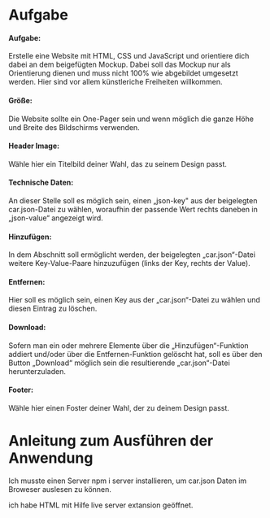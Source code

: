 # Aufgabe

#### Aufgabe:

Erstelle eine Website mit HTML, CSS und JavaScript und orientiere dich dabei an dem beigefügten Mockup.
Dabei soll das Mockup nur als Orientierung dienen und muss nicht 100% wie abgebildet umgesetzt werden.
Hier sind vor allem künstleriche Freiheiten willkommen.

#### Größe:

Die Website sollte ein One-Pager sein und wenn möglich die ganze Höhe und Breite des Bildschirms verwenden.

#### Header Image:

Wähle hier ein Titelbild deiner Wahl, das zu seinem Design passt.

#### Technische Daten:

An dieser Stelle soll es möglich sein, einen „json-key" aus der beigelegten car.json-Datei zu wählen,
woraufhin der passende Wert rechts daneben in „json-value“ angezeigt wird.

#### Hinzufügen:

In dem Abschnitt soll ermöglicht werden, der beigelegten „car.json“-Datei weitere Key-Value-Paare
hinzuzufügen (links der Key, rechts der Value).

#### Entfernen:

Hier soll es möglich sein, einen Key aus der „car.json“-Datei zu wählen und diesen Eintrag zu löschen.

#### Download:

Sofern man ein oder mehrere Elemente über die „Hinzufügen“-Funktion addiert und/oder über die
Entfernen-Funktion gelöscht hat, soll es über den Button „Download“ möglich sein die resultierende
„car.json“-Datei herunterzuladen.

#### Footer:

Wähle hier einen Foster deiner Wahl, der zu deinem Design passt.

# Anleitung zum Ausführen der Anwendung

Ich musste einen Server npm i server installieren, um car.json Daten im Broweser auslesen zu können.

ich habe HTML mit Hilfe live server extansion geöffnet.

